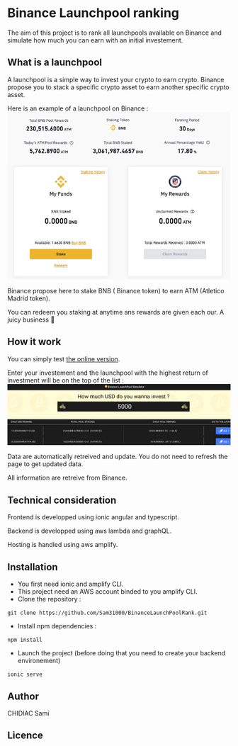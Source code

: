 # Binance Launchpool ranking
The aim of this project is to rank all launchpools available on Binance and simulate how much you can earn with an initial investement.

## What is a launchpool
A launchpool is a simple way to invest your crypto to earn crypto. Binance propose you to stack a specific crypto asset to earn another specific crypto asset.

Here is an example of a launchpool on Binance : 
![Binance Example](./docAssets/binanceScreenshot.png)

Binance propose here to stake BNB ( Binance token) to earn ATM (Atletico Madrid token).

You can redeem you staking at anytime ans rewards are given each our. A juicy business :star_struck:

## How it work

You can simply test [the online version](https://dev.d35g55g14e3o5a.amplifyapp.com/rank-page).

Enter your investement and the launchpool with the highest return of investment will be on the top of the list :
![application screenshot](./docAssets/app-screen-1.png)

Data are automatically retreived and update. You do not need to refresh the page to get updated data.

All information are retreive from Binance.

## Technical consideration

Frontend is developped using ionic angular and typescript.

Backend is developped using aws lambda and graphQL.

Hosting is handled using aws amplify.

## Installation

* You first need ionic and amplify CLI.
* This project need an AWS account binded to you amplify CLI.
* Clone the repository :

```
git clone https://github.com/Sam31000/BinanceLaunchPoolRank.git
```

* Install npm dependencies :
```
npm install
```

* Launch the project (before doing that you need to create your backend environement)
```
ionic serve
```


## Author

CHIDIAC Sami

## Licence